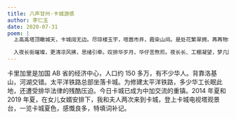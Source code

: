 ```yaml
---
title: 八声甘州·卡城游感
author: 李仁玉
date: 2020-07-31
poem: |
  上高高塔顶瞰城天，卡城阔无边。尽琼楼玉宇，喧嚣市井，霞染山间。是处花繁翠拥，苒苒物华连。目洛基山远，阡陌绵延。

  入夜长街璀璨，更清凉风拂，思绪引牵。叹排华岁月，华仔苦熬煎。夜长长、工棚凝望，梦几回，咸泪湿重衫。沧桑变，中华倔起，青史如烟。
---
```


卡里加里是加国 AB 省的经济中心，人口约 150 多万，有不少华人。背靠洛基山，河湖交错。太平洋铁路总部坐落卡城。为修建太平洋铁路，多少华工长眠此地，还遭受排华法律的残酷压迫。今日卡城已成为中加交流的重镇。2014 年夏和 2019 年夏，在女儿女婿安排下，我和夫人两次来到卡城，登上卡城电视塔观景台，一览卡城夏色，感慨良多，特填词补记。
